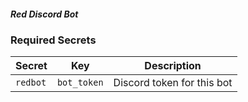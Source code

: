 ##### Red Discord Bot

### Required Secrets
| Secret | Key | Description |
|------------------------|-----------------------|---------------------|
| ```redbot``` | ```bot_token``` | Discord token for this bot |
